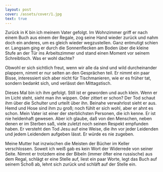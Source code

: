 ```yaml
---
layout: post
cover: /assets/cover/1.jpg
text: true
---
```

Zurück in K bin ich meinem Vater gefolgt. Im Wohnzimmer griff er nach einem Buch aus einem der Regale, zog seine Hand wieder zurück und nahm doch ein anderes, um es gleich wieder wegzustellen. Ganz entmutigt schien er. Langsam ging er durch die Sonnenflecken am Boden über die kleine Stufe an der Tür ins Arbeitszimmer und stand einen Moment vor seinem Schreibtisch. Was er wohl dachte?

Obwohl er sich sichtlich freut, wenn wir alle da sind und wild durcheinander plappern, nimmt er nur selten an den Gesprächen teil. Er nimmt ein paar Bisse, interessiert sich aber nicht für Tischmanieren, wie er es früher tat, sondern bedankt sich, und verlässt den Mittagstisch. 

Dieses Mal bin ich ihm gefolgt. Still ist er geworden und auch klein. Wenn er im Licht steht, sieht man ihn wippen. Oder zittert er schon? Der Tod schaut ihm über die Schulter und urteilt über ihn. Beinahe verwahrlost sieht er aus. Hemd und Hose sind ihm zu groß; noch fühlt er sich wohl, aber er ahnt es schon. Mein Vater ist einer der sterblichsten Personen, die ich kenne. Er ist nie heldenhaft gewesen. Aber ich glaube, daß von den Menschen, neben denen er im Sterben saß, viele zuletzt noch seinen Respekt empfunden haben. Er versteht den Tod Jesu auf eine Weise, die ihn vor jeder Leidenden und jedem Leidendem aufgeben lässt. Er würde es nie zugeben.

Meine Mutter hat inzwischen die Meisten der Bücher im Keller verschlossen. Soweit ich weiß gab es kein Wort der Widerrede von seiner Seite. Nimmt er trotzdem eine der Bibeln (immer öfter eine russische) aus dem Regal, schlägt er eine Stelle auf, liest ein paar Worte, legt das Buch auf seinem Schoß ab, lehnt sich zurück und schläft auf der Stelle ein.